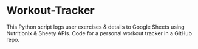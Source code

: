 # Workout-Tracker
 This Python script logs user exercises &amp; details to Google Sheets using Nutritionix &amp; Sheety APIs. Code for a personal workout tracker in a GitHub repo.
